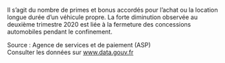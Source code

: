 <p>
Il s’agit du nombre de primes et bonus accordés pour l’achat ou la location longue durée d’un véhicule propre. La forte diminution observée au deuxième trimestre 2020 est liée à la fermeture des concessions automobiles pendant le confinement. 
</p>
<p class="font-italic body-2">Source : Agence de services et de paiement (ASP) <br> Consulter les données sur <a target="_blank" href="https://www.data.gouv.fr/fr/datasets/barometre-des-resultats-de-laction-publique/">www.data.gouv.fr</a></p>
